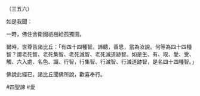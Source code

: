 （三五六）

如是我聞：

一時，佛住舍衛國祇樹給孤獨園。

爾時，世尊告諸比丘：「有四十四種智。諦聽，善思，當為汝說。何等為四十四種智？謂老死智、老死集智、老死滅智、老死滅道跡智。如是生、有、取、愛、受、觸、六入處、名色、識、行智，行集智、行滅智、行滅道跡智，是名四十四種智。」

佛說此經已，諸比丘聞佛所說，歡喜奉行。



#四聖諦
#愛
